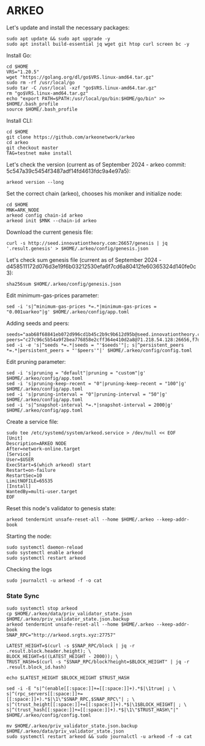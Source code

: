 # ARKEO

Let's update and install the necessary packages:
````
sudo apt update && sudo apt upgrade -y
sudo apt install build-essential jq wget git htop curl screen bc -y
````
Install Go:
````
cd $HOME
VRS="1.20.5"
wget "https://golang.org/dl/go$VRS.linux-amd64.tar.gz"
sudo rm -rf /usr/local/go
sudo tar -C /usr/local -xzf "go$VRS.linux-amd64.tar.gz"
rm "go$VRS.linux-amd64.tar.gz"
echo "export PATH=$PATH:/usr/local/go/bin:$HOME/go/bin" >> $HOME/.bash_profile
source $HOME/.bash_profile
````
Install CLI:
````
cd $HOME
git clone https://github.com/arkeonetwork/arkeo
cd arkeo
git checkout master
TAG=testnet make install
````
Let's check the version (current as of September 2024 - arkeo commit: 5c547a39c5454f3487adf14fd4613fdc9a4e97a5):
````
arkeod version --long
````
Set the correct chain (arkeo), chooses his moniker and initialize node:
````
cd $HOME
MNK=ARK_NODE
arkeod config chain-id arkeo
arkeod init $MNK --chain-id arkeo
````
Download the current genesis file:
````
curl -s http://seed.innovationtheory.com:26657/genesis | jq '.result.genesis' > $HOME/.arkeo/config/genesis.json
````
Let's check sum genesis file (current as of September 2024 - d458511172d076d3e19f6b03212530efa6f7cd6a80412fe60365324d140fe0c3):
````
sha256sum $HOME/.arkeo/config/genesis.json
````
Edit minimum-gas-prices parameter:
````
sed -i 's|^minimum-gas-prices *=.*|minimum-gas-prices = "0.001uarkeo"|g' $HOME/.arkeo/config/app.toml
````
Adding seeds and peers:
````
seeds="aab68f68841eb072d996cd1b45c2b9c9b612d95b@seed.innovationtheory.com:26656,85341b428cf5993fcc04a324d95d14590ae5172c@seed2.innovationtheory.com:26656"
peers="c27c96c5b54a9f2bea776858e2cff364e410d2a8@71.218.54.128:26656,f7da702c17e45e463adf21e57b1d0d936cbc97a3@peer2.innovationtheory.com:26656,46e6d4751bbc67d3e72e13dacdfb0770227fbfc3@65.108.79.241:46656,fc5464b2ce731c5787be0fd316b6c4b6611886ea@37.252.184.241:26656,57f693ba3fed4dd82d02d4cbcc73712c6da4bd34@65.109.113.228:60756,38ab548031dea2b46889c253b762e51306d29cbb@65.109.92.148:61656"
sed -i -e 's|^seeds *=.*|seeds = "'$seeds'"|; s|^persistent_peers *=.*|persistent_peers = "'$peers'"|' $HOME/.arkeo/config/config.toml
````
Edit pruning parameter:
````
sed -i 's|pruning = "default"|pruning = "custom"|g' $HOME/.arkeo/config/app.toml
sed -i 's|pruning-keep-recent = "0"|pruning-keep-recent = "100"|g' $HOME/.arkeo/config/app.toml
sed -i 's|pruning-interval = "0"|pruning-interval = "50"|g' $HOME/.arkeo/config/app.toml
sed -i 's|^snapshot-interval *=.*|snapshot-interval = 2000|g' $HOME/.arkeo/config/app.toml
````
Create a service file:
````
sudo tee /etc/systemd/system/arkeod.service > /dev/null << EOF
[Unit]
Description=ARKEO NODE
After=network-online.target
[Service]
User=$USER
ExecStart=$(which arkeod) start
Restart=on-failure
RestartSec=10
LimitNOFILE=65535
[Install]
WantedBy=multi-user.target
EOF
````
Reset this node's validator to genesis state:
````
arkeod tendermint unsafe-reset-all --home $HOME/.arkeo --keep-addr-book
````
Starting the node:
````
sudo systemctl daemon-reload
sudo systemctl enable arkeod
sudo systemctl restart arkeod
````
Checking the logs
````
sudo journalctl -u arkeod -f -o cat
````
### <a id="title1">State Sync</a>
````
sudo systemctl stop arkeod
cp $HOME/.arkeo/data/priv_validator_state.json $HOME/.arkeo/priv_validator_state.json.backup
arkeod tendermint unsafe-reset-all --home $HOME/.arkeo --keep-addr-book
SNAP_RPC="http://arkeod.srgts.xyz:27757"

LATEST_HEIGHT=$(curl -s $SNAP_RPC/block | jq -r .result.block.header.height); \
BLOCK_HEIGHT=$((LATEST_HEIGHT - 2000)); \
TRUST_HASH=$(curl -s "$SNAP_RPC/block?height=$BLOCK_HEIGHT" | jq -r .result.block_id.hash)

echo $LATEST_HEIGHT $BLOCK_HEIGHT $TRUST_HASH

sed -i -E "s|^(enable[[:space:]]+=[[:space:]]+).*$|\1true| ; \
s|^(rpc_servers[[:space:]]+=[[:space:]]+).*$|\1\"$SNAP_RPC,$SNAP_RPC\"| ; \
s|^(trust_height[[:space:]]+=[[:space:]]+).*$|\1$BLOCK_HEIGHT| ; \
s|^(trust_hash[[:space:]]+=[[:space:]]+).*$|\1\"$TRUST_HASH\"|" $HOME/.arkeo/config/config.toml

mv $HOME/.arkeo/priv_validator_state.json.backup $HOME/.arkeo/data/priv_validator_state.json
sudo systemctl restart arkeod && sudo journalctl -u arkeod -f -o cat
````
